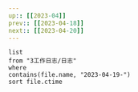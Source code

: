 ```yaml
---
up:: [[2023-04]]
prev:: [[2023-04-18]]
next:: [[2023-04-20]]
---
```


```dataview
list
from "3工作日志/日志"
where
contains(file.name, "2023-04-19-")
sort file.ctime
```